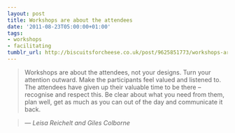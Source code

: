 ```yaml
---
layout: post
title: Workshops are about the attendees
date: '2011-08-23T05:00:00+01:00'
tags:
- workshops
- facilitating
tumblr_url: http://biscuitsforcheese.co.uk/post/9625851773/workshops-are-about-the-attendees-not-your
---
```

> Workshops are about the attendees, not your designs. Turn your attention outward. Make the participants feel valued and listened to. The attendees have given up their valuable time to be there – recognise and respect this. Be clear about what you need from them, plan well, get as much as you can out of the day and communicate it back.

> <cite> &mdash; Leisa Reichelt and Giles Colborne</cite>
